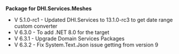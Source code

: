 ﻿**Package for DHI.Services.Meshes**

- V 5.1.0-rc1 - Updated DHI.Services to 13.1.0-rc3 to get date range custom converter
- V 6.3.0 - To add .NET 8.0 for the target
- V 6.3.1 - Upgrade Domain Services Packages
- V 6.3.2 - Fix System.Text.Json issue getting from version 9
